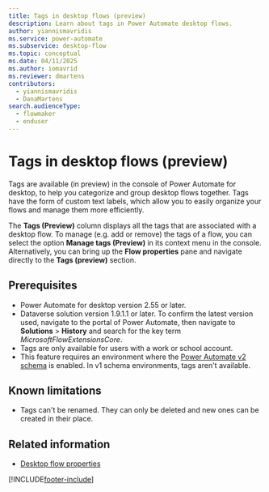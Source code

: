 ```yaml
---
title: Tags in desktop flows (preview)
description: Learn about tags in Power Automate desktop flows.
author: yiannismavridis
ms.service: power-automate
ms.subservice: desktop-flow
ms.topic: conceptual
ms.date: 04/11/2025
ms.author: iomavrid
ms.reviewer: dmartens
contributors:
  - yiannismavridis
  - DanaMartens
search.audienceType: 
  - flowmaker
  - enduser
---
```


# Tags in desktop flows (preview)

Tags are available (in preview) in the console of Power Automate for desktop, to help you categorize and group desktop flows together. Tags have the form of custom text labels, which allow you to easily organize your flows and manage them more efficiently.

The **Tags (Preview)** column displays all the tags that are associated with a desktop flow. To manage (e.g. add or remove) the tags of a flow, you can select the option **Manage tags (Preview)** in its context menu in the console. Alternatively, you can bring up the **Flow properties** pane and navigate directly to the **Tags (preview)** section.

## Prerequisites

- Power Automate for desktop version 2.55 or later.
- Dataverse solution version 1.9.1.1 or later. To confirm the latest version used, navigate to the portal of Power Automate, then navigate to **Solutions** > **History** and search for the key term *MicrosoftFlowExtensionsCore*.
- Tags are only available for users with a work or school account.
- This feature requires an environment where the [Power Automate v2 schema](schema.md) is enabled. In v1 schema environments, tags aren't available.


## Known limitations

- Tags can't be renamed. They can only be deleted and new ones can be created in their place.




## Related information

- [Desktop flow properties](console.md#desktop-flow-properties)

[!INCLUDE[footer-include](../includes/footer-banner.md)]
